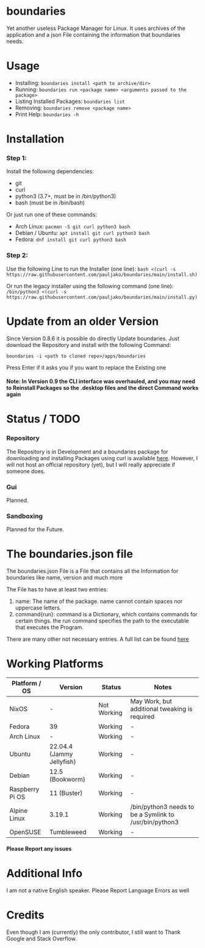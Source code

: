 # boundaries

Yet another useless Package Manager for Linux. It uses archives of the application and a json File containing the information that boundaries needs.

# Usage
- Installing: `boundaries install <path to archive/dir>`
- Running: `boundaries run <package name> <arguments passed to the package>`
- Listing Installed Packages: `boundaries list`
- Removing: `boundaries remove <package name>`
- Print Help: `boundaries -h`

# Installation
### Step 1:
Install the following dependencies:

- git
- curl
- python3 (3.7+, must be in /bin/python3)
- bash (must be in /bin/bash)

Or just run one of these commands:

- Arch Linux:
`pacman -S git curl python3 bash`
- Debian / Ubuntu:
`apt install git curl python3 bash`
- Fedora:
`dnf install git curl python3 bash`

### Step 2:
Use the following Line to run the Installer (one line):
`bash <(curl -s https://raw.githubusercontent.com/pauljako/boundaries/main/install.sh)`

Or run the legacy installer using the following command (one line):
`/bin/python3 <(curl -s https://raw.githubusercontent.com/pauljako/boundaries/main/install.py)`

# Update from an older Version
Since Version 0.8.6 it is possible do directly Update boundaries. Just download the Repository and install with the following Command:

`boundaries -i <path to cloned repo>/apps/boundaries`

Press Enter if it asks you if you want to replace the Existing one

#### Note: In Version 0.9 the CLI interface was overhauled, and you may need to Reinstall Packages so the .desktop files and the direct Command works again
# Status / TODO
### Repository
The Repository is in Development and a boundaries package for downloading and installing Packages using curl is available [here](https://github.com/pauljako/bnd-repo).
However, I will not host an official repository (yet), but I will really appreciate if someone does.

### Gui
Planned.

### Sandboxing
Planned for the Future.

# The boundaries.json file
The boundaries.json File is a File that contains all the Information for boundaries like name, version and much more

The File has to have at least two entries:
1. name: The name of the package. name cannot contain spaces nor uppercase letters.
2. command{run}: command is a Dictionary, which contains commands for certain things. the run command specifies the path to the executable that executes the Program.

There are many other not necessary entries. A full list can be found [here](../main/JSONFILE.md)

# Working Platforms

| Platform / OS   | Version                   | Status      | Notes                                                  |
|-----------------|---------------------------|-------------|--------------------------------------------------------|
| NixOS           | -                         | Not Working | May Work, but additional tweaking is required          |
| Fedora          | 39                        | Working     | -                                                      |
| Arch Linux      | -                         | Working     | -                                                      |
| Ubuntu          | 22.04.4 (Jammy Jellyfish) | Working     | -                                                      |
| Debian          | 12.5 (Bookworm)           | Working     | -                                                      |
| Raspberry Pi OS | 11 (Buster)               | Working     | -                                                      |
| Alpine Linux    | 3.19.1                    | Working     | /bin/python3 needs to be a Symlink to /usr/bin/python3 |
| OpenSUSE        | Tumbleweed                | Working     | -                                                      |

#### Please Report any issues

# Additional Info
I am not a native English speaker. Please Report Language Errors as well

# Credits
Even though I am (currently) the only contributor, I still want to Thank Google and Stack Overflow.
